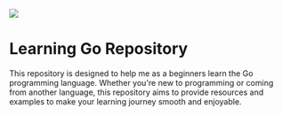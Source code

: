 ![](https://www.fotolog.com/wp-content/uploads/2020/07/Golang-750x441.jpg)
# Learning Go Repository

This repository is designed to help me as a beginners learn the Go programming language. Whether you're new to programming or coming from another language, this repository aims to provide resources and examples to make your learning journey smooth and enjoyable.
